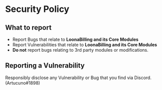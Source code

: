 # Security Policy

## What to report
- Report Bugs that relate to **LoonaBilling and its Core Modules**
- Report Vulnerabilities that relate to **LoonaBilling and its Core Modules**
- **Do not** report bugs relating to 3rd party modules or modifications.

## Reporting a Vulnerability
Responsibly disclose any Vulnerability or Bug that you find via Discord. (Artucuno#1898)
